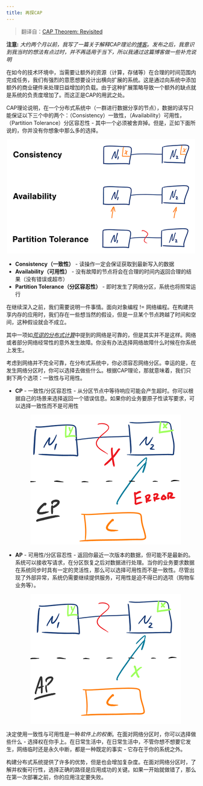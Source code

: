 ```yaml
---
title: 再探CAP
---
```


> 翻译自：[CAP Theorem: Revisited](https://robertgreiner.com/cap-theorem-revisited/)

**注意:** *大约两个月以前，我写了一篇关于解释CAP理论的[博客](https://robertgreiner.com/cap-theorem-explained/)。发布之后，我意识到我当时的想法有点过时，并不再适用于当下，所以我通过这篇博客做一些补充说明*

在如今的技术环境中，当需要让额外的资源（计算，存储等）在合理的时间范围内完成任务，我们有强烈的意愿想要设计出横向扩展的系统。这是通过向系统中添加额外的商业硬件来处理日益增加的负载。由于这种扩展策略导致一个额外的缺点就是系统的负责度增加了。而这正是CAP的用武之处。

CAP理论说明，在一个分布式系统中（一群进行数据分享的节点），数据的读写只能保证以下三个中的两个：（Consistency）一致性，（Availability）可用性，（Partition Tolerance）分区容忍性 - 其中一个必须被舍弃掉。但是，正如下面所说的，你并没有你想象中那么多的选择。
<div align='center'>
	<img src='/images/cap-theorem-revisited/CAP-overview.png' />
</div>

- **Consistency（一致性）** -  读操作一定会保证获取到最新写入的数据
- **Availability（可用性）** - 没有故障的节点将会在合理的时间内返回合理的结果（没有错误或超市）
- **Partition Tolerance（分区容忍性）** - 即时发生了网络分区，系统也将照常运行

在继续深入之前，我们需要说明一件事情。面向对象编程 != 网络编程。在构建共享内存的应用时，我们存在一些想当然的假设，但是一旦某个节点跨越了时间和空间，这种假设就会不成立。

其中一项如[*荒谬的分布式计算*](http://en.wikipedia.org/wiki/Fallacies_of_Distributed_Computing)中提到的网络是可靠的，但是其实并不是这样。网络或者部分网络经常性的意外发生故障。你没有办法选择网络故障什么时候在你系统上发生。

考虑到网络并不完全可靠，在分布式系统中，你必须容忍网络分区。幸运的是，在发生网络分区时，你可以选择去做些什么。根据CAP理论，那就意味着，我们只剩下两个选项：一致性与可用性。

- **CP** - 一致性/分区容忍性 - 从分区节点中等待响应可能会产生超时。你可以根据自己的场景来选择返回一个错误信息。如果你的业务要原子性读写要求，可以选择一致性而不是可用性

  <div align='center'>
  <img src='/images/cap-theorem-revisited/CAP-CP.png' />
  </div>


- **AP** - 可用性/分区容忍性 - 返回你最近一次版本的数据，但可能不是最新的。系统可以接收写请求，在分区恢复之后对数据进行处理。当你的业务要求数据在系统同步时具有一定的灵活性，那么可以选择可用性而不是一致性。尽管出现了外部异常，系统仍需要继续提供服务，可用性是迫不得已的选项（购物车业务等）。

  <div align='center'>
      <img src='/images/cap-theorem-revisited/CAP-AP.png' />
  </div>

决定使用一致性与可用性是一种*软件上的权衡*。在面对网络分区时，你可以选择做些什么 - 选择权在你手上。在日常生活中，在日常生活中，不管你想不想要它发生，网络临时还是永久中断，都是一种既定的事实 - 它存在于你的系统之外。

构建分布式系统提供了许多的优势，但是也会增加复杂度。在面对网络分区时，了解并权衡可行性，选择正确的路径是应用成功的关键。如果一开始就做错了，那么在第一次部署之前，你的应用注定要失败。



